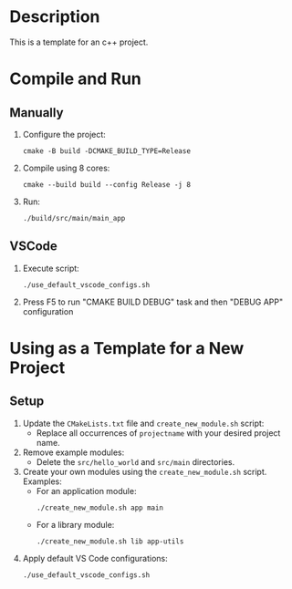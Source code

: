 # Description
This is a template for an c++ project.

# Compile and Run
## Manually
1. Configure the project:
   ```
   cmake -B build -DCMAKE_BUILD_TYPE=Release
   ```
2. Compile using 8 cores:
   ```
   cmake --build build --config Release -j 8
   ```
3. Run:
   ```
   ./build/src/main/main_app
   ```

## VSCode
1. Execute script:
   ```
   ./use_default_vscode_configs.sh
   ```
2. Press F5 to run "CMAKE BUILD DEBUG" task and then "DEBUG APP" configuration

# Using as a Template for a New Project
## Setup
1. Update the `CMakeLists.txt` file and `create_new_module.sh` script:
   - Replace all occurrences of `projectname` with your desired project name.
2. Remove example modules:
   - Delete the `src/hello_world` and `src/main` directories.
3. Create your own modules using the `create_new_module.sh` script. Examples:
   - For an application module:
     ```
     ./create_new_module.sh app main
     ```
   - For a library module:
     ```
     ./create_new_module.sh lib app-utils
     ```
4. Apply default VS Code configurations:
   ```
   ./use_default_vscode_configs.sh
   ```
